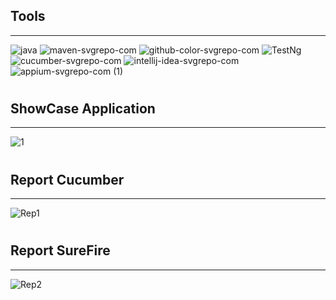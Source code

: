 ## Tools
------------------------
![java](https://github.com/user-attachments/assets/ad65579f-eeb4-4452-b71b-cb8207b5ce34)
![maven-svgrepo-com](https://github.com/user-attachments/assets/eac9875d-5559-4e32-9c66-c4e1311306f9)
![github-color-svgrepo-com](https://github.com/user-attachments/assets/ef4d5b5f-cdce-43ec-aa1b-e5fd75a09dfb)
![TestNg](https://github.com/user-attachments/assets/c6ea8e04-4936-4a4a-a1cd-b438918bd993)
![cucumber-svgrepo-com](https://github.com/user-attachments/assets/70b6e941-7491-4198-af58-63ea64ef4a4d)
![intellij-idea-svgrepo-com](https://github.com/user-attachments/assets/895c806e-b0a9-4b0e-9ef9-1ace21086a4e)
![appium-svgrepo-com (1)](https://github.com/user-attachments/assets/a50df431-5791-4db9-8d3f-a9c10ee98bd2)

#
## ShowCase Application
-------------------------
![1](https://github.com/user-attachments/assets/d6add96b-6c11-44cb-a89e-3b1f2b944fe3)
#
## Report Cucumber
-------------------------
![Rep1](https://github.com/user-attachments/assets/12e35bc6-994b-4625-9fb3-fb9742f18629)
#
## Report SureFire
--------------------------
![Rep2](https://github.com/user-attachments/assets/c6ad53e2-c003-4b20-9f32-7c9e72b3e4ce)
